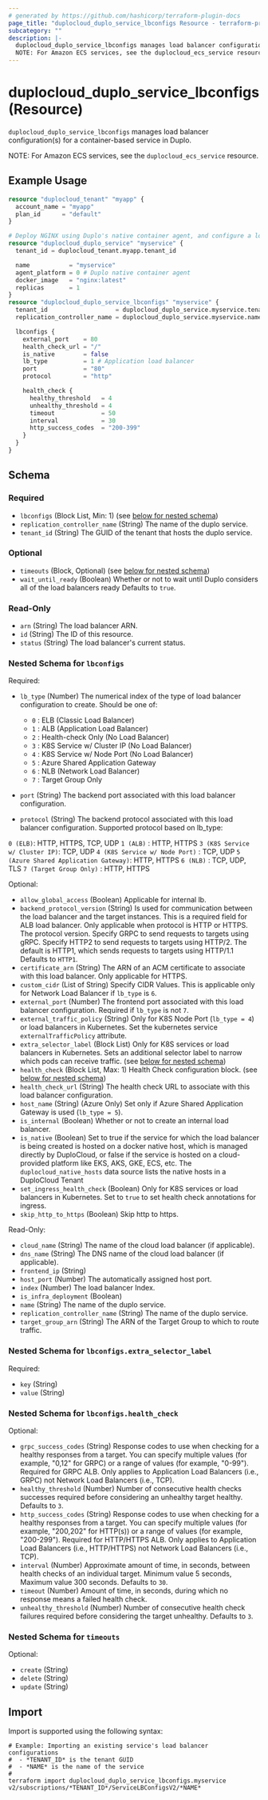 ```yaml
---
# generated by https://github.com/hashicorp/terraform-plugin-docs
page_title: "duplocloud_duplo_service_lbconfigs Resource - terraform-provider-duplocloud"
subcategory: ""
description: |-
  duplocloud_duplo_service_lbconfigs manages load balancer configuration(s) for a container-based service in Duplo.
  NOTE: For Amazon ECS services, see the duplocloud_ecs_service resource.
---
```


# duplocloud_duplo_service_lbconfigs (Resource)

`duplocloud_duplo_service_lbconfigs` manages load balancer configuration(s) for a container-based service in Duplo.

NOTE: For Amazon ECS services, see the `duplocloud_ecs_service` resource.

## Example Usage

```terraform
resource "duplocloud_tenant" "myapp" {
  account_name = "myapp"
  plan_id      = "default"
}

# Deploy NGINX using Duplo's native container agent, and configure a load balancer.
resource "duplocloud_duplo_service" "myservice" {
  tenant_id = duplocloud_tenant.myapp.tenant_id

  name           = "myservice"
  agent_platform = 0 # Duplo native container agent
  docker_image   = "nginx:latest"
  replicas       = 1
}
resource "duplocloud_duplo_service_lbconfigs" "myservice" {
  tenant_id                   = duplocloud_duplo_service.myservice.tenant_id
  replication_controller_name = duplocloud_duplo_service.myservice.name

  lbconfigs {
    external_port    = 80
    health_check_url = "/"
    is_native        = false
    lb_type          = 1 # Application load balancer
    port             = "80"
    protocol         = "http"

    health_check {
      healthy_threshold   = 4
      unhealthy_threshold = 4
      timeout             = 50
      interval            = 30
      http_success_codes  = "200-399"
    }
  }
}
```

<!-- schema generated by tfplugindocs -->
## Schema

### Required

- `lbconfigs` (Block List, Min: 1) (see [below for nested schema](#nestedblock--lbconfigs))
- `replication_controller_name` (String) The name of the duplo service.
- `tenant_id` (String) The GUID of the tenant that hosts the duplo service.

### Optional

- `timeouts` (Block, Optional) (see [below for nested schema](#nestedblock--timeouts))
- `wait_until_ready` (Boolean) Whether or not to wait until Duplo considers all of the load balancers ready Defaults to `true`.

### Read-Only

- `arn` (String) The load balancer ARN.
- `id` (String) The ID of this resource.
- `status` (String) The load balancer's current status.

<a id="nestedblock--lbconfigs"></a>
### Nested Schema for `lbconfigs`

Required:

- `lb_type` (Number) The numerical index of the type of load balancer configuration to create.
Should be one of:

   - `0` : ELB (Classic Load Balancer)
   - `1` : ALB (Application Load Balancer)
   - `2` : Health-check Only (No Load Balancer)
   - `3` : K8S Service w/ Cluster IP (No Load Balancer)
   - `4` : K8S Service w/ Node Port (No Load Balancer)
   - `5` : Azure Shared Application Gateway
   - `6` : NLB (Network Load Balancer)
   - `7` : Target Group Only
- `port` (String) The backend port associated with this load balancer configuration.
- `protocol` (String) The backend protocol associated with this load balancer configuration.
Supported protocol based on lb_type:

`0 (ELB)`: HTTP, HTTPS, TCP, UDP
`1 (ALB)` : HTTP, HTTPS
`3 (K8S Service w/ Cluster IP)`: TCP, UDP
`4 (K8S Service w/ Node Port)` : TCP, UDP
`5 (Azure Shared Application Gateway)`: HTTP, HTTPS
`6 (NLB)` : TCP, UDP, TLS
`7 (Target Group Only)` : HTTP, HTTPS

Optional:

- `allow_global_access` (Boolean) Applicable for internal lb.
- `backend_protocol_version` (String) Is used for communication between the load balancer and the target instances. This is a required field for ALB load balancer. Only applicable when protocol is HTTP or HTTPS. The protocol version. Specify GRPC to send requests to targets using gRPC. Specify HTTP2 to send requests to targets using HTTP/2. The default is HTTP1, which sends requests to targets using HTTP/1.1 Defaults to `HTTP1`.
- `certificate_arn` (String) The ARN of an ACM certificate to associate with this load balancer.  Only applicable for HTTPS.
- `custom_cidr` (List of String) Specify CIDR Values. This is applicable only for Network Load Balancer if `lb_type` is `6`.
- `external_port` (Number) The frontend port associated with this load balancer configuration. Required if `lb_type` is not `7`.
- `external_traffic_policy` (String) Only for K8S Node Port (`lb_type = 4`) or load balancers in Kubernetes.  Set the kubernetes service `externalTrafficPolicy` attribute.
- `extra_selector_label` (Block List) Only for K8S services or load balancers in Kubernetes.  Sets an additional selector label to narrow which pods can receive traffic. (see [below for nested schema](#nestedblock--lbconfigs--extra_selector_label))
- `health_check` (Block List, Max: 1) Health Check configuration block. (see [below for nested schema](#nestedblock--lbconfigs--health_check))
- `health_check_url` (String) The health check URL to associate with this load balancer configuration.
- `host_name` (String) (Azure Only) Set only if Azure Shared Application Gateway is used (`lb_type = 5`).
- `is_internal` (Boolean) Whether or not to create an internal load balancer.
- `is_native` (Boolean) Set to true if the service for which the load balancer is being created is hosted on a docker native host, which is managed directly by DuploCloud, or false if the service is hosted on a cloud-provided platform like EKS, AKS, GKE, ECS, etc. The `duplocloud_native_hosts` data source lists the native hosts in a DuploCloud Tenant
- `set_ingress_health_check` (Boolean) Only for K8S services or load balancers in Kubernetes.  Set to `true` to set health check annotations for ingress.
- `skip_http_to_https` (Boolean) Skip http to https.

Read-Only:

- `cloud_name` (String) The name of the cloud load balancer (if applicable).
- `dns_name` (String) The DNS name of the cloud load balancer (if applicable).
- `frontend_ip` (String)
- `host_port` (Number) The automatically assigned host port.
- `index` (Number) The load balancer Index.
- `is_infra_deployment` (Boolean)
- `name` (String) The name of the duplo service.
- `replication_controller_name` (String) The name of the duplo service.
- `target_group_arn` (String) The ARN of the Target Group to which to route traffic.

<a id="nestedblock--lbconfigs--extra_selector_label"></a>
### Nested Schema for `lbconfigs.extra_selector_label`

Required:

- `key` (String)
- `value` (String)


<a id="nestedblock--lbconfigs--health_check"></a>
### Nested Schema for `lbconfigs.health_check`

Optional:

- `grpc_success_codes` (String) Response codes to use when checking for a healthy responses from a target. You can specify multiple values (for example, "0,12" for GRPC) or a range of values (for example, "0-99"). Required for GRPC ALB. Only applies to Application Load Balancers (i.e., GRPC) not Network Load Balancers (i.e., TCP).
- `healthy_threshold` (Number) Number of consecutive health checks successes required before considering an unhealthy target healthy. Defaults to `3`.
- `http_success_codes` (String) Response codes to use when checking for a healthy responses from a target. You can specify multiple values (for example, "200,202" for HTTP(s)) or a range of values (for example, "200-299"). Required for HTTP/HTTPS ALB. Only applies to Application Load Balancers (i.e., HTTP/HTTPS) not Network Load Balancers (i.e., TCP).
- `interval` (Number) Approximate amount of time, in seconds, between health checks of an individual target. Minimum value 5 seconds, Maximum value 300 seconds. Defaults to `30`.
- `timeout` (Number) Amount of time, in seconds, during which no response means a failed health check.
- `unhealthy_threshold` (Number) Number of consecutive health check failures required before considering the target unhealthy. Defaults to `3`.



<a id="nestedblock--timeouts"></a>
### Nested Schema for `timeouts`

Optional:

- `create` (String)
- `delete` (String)
- `update` (String)

## Import

Import is supported using the following syntax:

```shell
# Example: Importing an existing service's load balancer configurations
#  - *TENANT_ID* is the tenant GUID
#  - *NAME* is the name of the service
#
terraform import duplocloud_duplo_service_lbconfigs.myservice v2/subscriptions/*TENANT_ID*/ServiceLBConfigsV2/*NAME*
```
